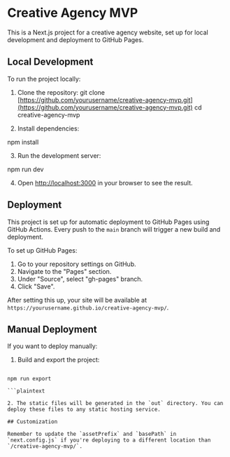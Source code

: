 # Creative Agency MVP

This is a Next.js project for a creative agency website, set up for local development and deployment to GitHub Pages.

## Local Development

To run the project locally:

1. Clone the repository:
git clone [https://github.com/yourusername/creative-agency-mvp.git](https://github.com/yourusername/creative-agency-mvp.git)
cd creative-agency-mvp

2. Install dependencies:

npm install

3. Run the development server:

npm run dev


4. Open [http://localhost:3000](http://localhost:3000) in your browser to see the result.

## Deployment

This project is set up for automatic deployment to GitHub Pages using GitHub Actions. Every push to the `main` branch will trigger a new build and deployment.

To set up GitHub Pages:

1. Go to your repository settings on GitHub.
2. Navigate to the "Pages" section.
3. Under "Source", select "gh-pages" branch.
4. Click "Save".

After setting this up, your site will be available at `https://yourusername.github.io/creative-agency-mvp/`.

## Manual Deployment

If you want to deploy manually:

1. Build and export the project:
```

npm run export

```plaintext

2. The static files will be generated in the `out` directory. You can deploy these files to any static hosting service.

## Customization

Remember to update the `assetPrefix` and `basePath` in `next.config.js` if you're deploying to a different location than `/creative-agency-mvp/`.
```